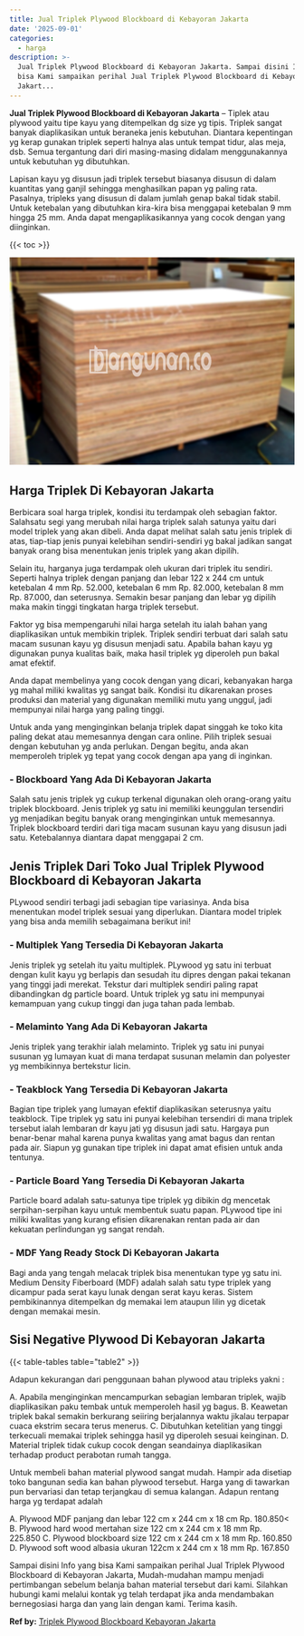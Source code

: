 ```yaml
---
title: Jual Triplek Plywood Blockboard di Kebayoran Jakarta
date: '2025-09-01'
categories:
  - harga
description: >-
  Jual Triplek Plywood Blockboard di Kebayoran Jakarta. Sampai disini Info yang
  bisa Kami sampaikan perihal Jual Triplek Plywood Blockboard di Kebayoran
  Jakart...
---
```


**Jual Triplek Plywood Blockboard di Kebayoran Jakarta** – Tiplek atau plywood yaitu tipe kayu yang ditempelkan dg size yg tipis. Triplek sangat banyak diaplikasikan untuk beraneka jenis kebutuhan. Diantara kepentingan yg kerap gunakan triplek seperti halnya alas untuk tempat tidur, alas meja, dsb. Semua tergantung dari diri masing-masing didalam menggunakannya untuk kebutuhan yg dibutuhkan.

Lapisan kayu yg disusun jadi triplek tersebut biasanya disusun di dalam kuantitas yang ganjil sehingga menghasilkan papan yg paling rata. Pasalnya, tripleks yang disusun di dalam jumlah genap bakal tidak stabil. Untuk ketebalan yang dibutuhkan kira-kira bisa menggapai ketebalan 9 mm hingga 25 mm. Anda dapat mengaplikasikannya yang cocok dengan yang diinginkan.

{{< toc >}}

![Jual Triplek Plywood Blockboard di Kebayoran Jakarta](/images/jual-triplek-murah-36.png)

## Harga Triplek Di Kebayoran Jakarta

Berbicara soal harga triplek, kondisi itu terdampak oleh sebagian faktor. Salahsatu segi yang merubah nilai harga triplek salah satunya yaitu dari model triplek yang akan dibeli. Anda dapat melihat salah satu jenis triplek di atas, tiap-tiap jenis punyai kelebihan sendiri-sendiri yg bakal jadikan sangat banyak orang bisa menentukan jenis triplek yang akan dipilih.

Selain itu, harganya juga terdampak oleh ukuran dari triplek itu sendiri. Seperti halnya triplek dengan panjang dan lebar 122 x 244 cm untuk ketebalan 4 mm Rp. 52.000, ketebalan 6 mm Rp. 82.000, ketebalan 8 mm Rp. 87.000, dan seterusnya. Semakin besar panjang dan lebar yg dipilih maka makin tinggi tingkatan harga triplek tersebut.

Faktor yg bisa mempengaruhi nilai harga setelah itu ialah bahan yang diaplikasikan untuk membikin triplek. Triplek sendiri terbuat dari salah satu macam susunan kayu yg disusun menjadi satu. Apabila bahan kayu yg digunakan punya kualitas baik, maka hasil triplek yg diperoleh pun bakal amat efektif.

Anda dapat membelinya yang cocok dengan yang dicari, kebanyakan harga yg mahal miliki kwalitas yg sangat baik. Kondisi itu dikarenakan proses produksi dan material yang digunakan memiliki mutu yang unggul, jadi mempunyai nilai harga yang paling tinggi.

Untuk anda yang menginginkan belanja triplek dapat singgah ke toko kita paling dekat atau memesannya dengan cara online. Pilih triplek sesuai dengan kebutuhan yg anda perlukan. Dengan begitu, anda akan memperoleh triplek yg tepat yang cocok dengan apa yang di inginkan.

### \- Blockboard Yang Ada Di Kebayoran Jakarta

Salah satu jenis triplek yg cukup terkenal digunakan oleh orang-orang yaitu triplek blockboard. Jenis triplek yg satu ini memiliki keunggulan tersendiri yg menjadikan begitu banyak orang menginginkan untuk memesannya. Triplek blockboard terdiri dari tiga macam susunan kayu yang disusun jadi satu. Ketebalannya diantara dapat menggapai 2 cm.

## Jenis Triplek Dari Toko Jual Triplek Plywood Blockboard di Kebayoran Jakarta

PLywood sendiri terbagi jadi sebagian tipe variasinya. Anda bisa menentukan model triplek sesuai yang diperlukan. Diantara model triplek yang bisa anda memilih sebagaimana berikut ini!

### \- Multiplek Yang Tersedia Di Kebayoran Jakarta

Jenis triplek yg setelah itu yaitu multiplek. PLywood yg satu ini terbuat dengan kulit kayu yg berlapis dan sesudah itu dipres dengan pakai tekanan yang tinggi jadi merekat. Tekstur dari multiplek sendiri paling rapat dibandingkan dg particle board. Untuk triplek yg satu ini mempunyai kemampuan yang cukup tinggi dan juga tahan pada lembab.

### \- Melaminto Yang Ada Di Kebayoran Jakarta

Jenis triplek yang terakhir ialah melaminto. Triplek yg satu ini punyai susunan yg lumayan kuat di mana terdapat susunan melamin dan polyester yg membikinnya bertekstur licin.

### \- Teakblock Yang Tersedia Di Kebayoran Jakarta

Bagian tipe triplek yang lumayan efektif diaplikasikan seterusnya yaitu teakblock. Tipe triplek yg satu ini punyai kelebihan tersendiri di mana triplek tersebut ialah lembaran dr kayu jati yg disusun jadi satu. Hargaya pun benar-benar mahal karena punya kwalitas yang amat bagus dan rentan pada air. Siapun yg gunakan tipe triplek ini dapat amat efisien untuk anda tentunya.

### \- Particle Board Yang Tersedia Di Kebayoran Jakarta

Particle board adalah satu-satunya tipe triplek yg dibikin dg mencetak serpihan-serpihan kayu untuk membentuk suatu papan. PLywood tipe ini miliki kwalitas yang kurang efisien dikarenakan rentan pada air dan kekuatan perlindungan yg sangat rendah.

### \- MDF Yang Ready Stock Di Kebayoran Jakarta

Bagi anda yang tengah melacak triplek bisa menentukan type yg satu ini. Medium Density Fiberboard (MDF) adalah salah satu type triplek yang dicampur pada serat kayu lunak dengan serat kayu keras. Sistem pembikinannya ditempelkan dg memakai lem ataupun lilin yg dicetak dengan memakai mesin.

## Sisi Negative Plywood Di Kebayoran Jakarta

{{< table-tables table="table2" >}}

Adapun kekurangan dari penggunaan bahan plywood atau tripleks yakni :

A. Apabila menginginkan mencampurkan sebagian lembaran triplek, wajib diaplikasikan paku tembak untuk memperoleh hasil yg bagus. B. Keawetan triplek bakal semakin berkurang seiiring berjalannya waktu jikalau terpapar cuaca ekstrim secara terus menerus. C. Dibutuhkan ketelitian yang tinggi terkecuali memakai triplek sehingga hasil yg diperoleh sesuai keinginan. D. Material triplek tidak cukup cocok dengan seandainya diaplikasikan terhadap product perabotan rumah tangga.

Untuk membeli bahan material plywood sangat mudah. Hampir ada disetiap toko bangunan sedia kan bahan plywood tersebut. Harga yang di tawarkan pun bervariasi dan tetap terjangkau di semua kalangan. Adapun rentang harga yg terdapat adalah

A. Plywood MDF panjang dan lebar 122 cm x 244 cm x 18 cm Rp. 180.850< B. Plywood hard wood mertahan size 122 cm x 244 cm x 18 mm Rp. 225.850 C. Plywood blockboard size 122 cm x 244 cm x 18 mm Rp. 160.850 D. Plywood soft wood albasia ukuran 122cm x 244 cm x 18 mm Rp. 167.850

Sampai disini Info yang bisa Kami sampaikan perihal Jual Triplek Plywood Blockboard di Kebayoran Jakarta, Mudah-mudahan mampu menjadi pertimbangan sebelum belanja bahan material tersebut dari kami. Silahkan hubungi kami melalui kontak yg telah terdapat jika anda mendambakan bernegosiasi harga dan yang lain dengan kami. Terima kasih.

**Ref by:** [Triplek Plywood Blockboard Kebayoran Jakarta](https://id.wikipedia.org/wiki/Triplek)
